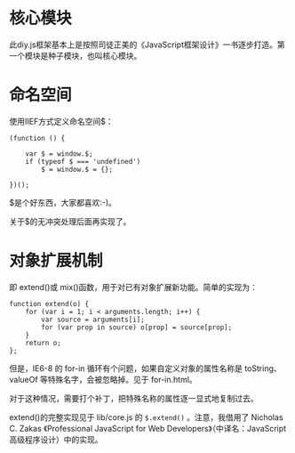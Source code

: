# 核心模块

此diy.js框架基本上是按照司徒正美的《JavaScript框架设计》一书逐步打造。第一个模块是种子模块，也叫核心模块。

命名空间
======

使用IIEF方式定义命名空间$：

    (function () {
    
        var $ = window.$;
        if (typeof $ === 'undefined')
            $ = window.$ = {};
    
    })();

$是个好东西，大家都喜欢:-)。

关于$的无冲突处理后面再实现了。


对象扩展机制
==========

即 extend()或 mix()函数，用于对已有对象扩展新功能。简单的实现为：

    function extend(o) {
        for (var i = 1; i < arguments.length; i++) {
            var source = arguments[i];
            for (var prop in source) o[prop] = source[prop];
        }
        return o;
    };


但是，IE6-8 的 for-in 循环有个问题，如果自定义对象的属性名称是 toString、valueOf 等特殊名字，会被忽略掉。见于 for-in.html。

对于这种情况，需要打个补丁，把特殊名称的属性逐一显式地复制过去。

extend()的完整实现见于 lib/core.js 的 `$.extend()` 。注意，我借用了 Nicholas C. Zakas 《Professional JavaScript for Web Developers》（中译名：JavaScript高级程序设计）中的实现。

